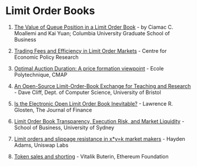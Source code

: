 # Limit Order Books

1. [The Value of Queue Position in a Limit Order Book](http://market-microstructure.institutlouisbachelier.org/uploads/91_7%20MOALLEMI%202014-12-paris-mm-queue-value.pdf) - by Ciamac C. Moallemi and Kai Yuan; Columbia University Graduate School of Business

2. [Trading Fees and Efficiency in Limit Order Markets](https://repec.cepr.org/repec/cpr/ceprdp/DP8395.pdf) - Centre for Economic Policy Research

3. [Optimal Auction Duration: A price formation viewpoint](https://arxiv.org/pdf/1906.01713.pdf) - Ecole Polytechnique, CMAP

4. [An Open-Source Limit-Order-Book Exchange for Teaching and Research](https://research-information.bris.ac.uk/ws/portalfiles/portal/176225050/Cliff_CIFEr_CRC_archive.pdf) - Dave Cliff, Dept. of Computer Science, University of Bristol

5. [Is the Electronic Open Limit Order Book Inevitable?](https://www0.gsb.columbia.edu/mygsb/faculty/research/pubfiles/1537/is.pdf) - Lawrence R. Glosten, The Journal of Finance

6. [Limit Order Book Transparency, Execution Risk, and Market Liquidity](https://www.fep.up.pt/conferencias/pfn2006/conference%20papers/422.pdf) - School of Business, University of Sydney

7. [Limit orders and slippage resistance in x*y=k market makers](https://ethresear.ch/t/limit-orders-and-slippage-resistance-in-x-y-k-market-makers/2071) - Hayden Adams, Uniswap Labs

8. [Token sales and shorting](https://ethresear.ch/t/token-sales-and-shorting/376) - Vitalik Buterin, Ethereum Foundation